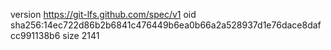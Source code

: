 version https://git-lfs.github.com/spec/v1
oid sha256:14ec722d86b2b6841c476449b6ea0b66a2a528937d1e76dace8dafcc991138b6
size 2141
